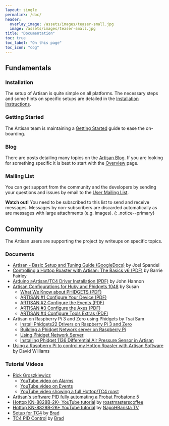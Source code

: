 ```yaml
---
layout: single
permalink: /doc/
header:
  overlay_image: /assets/images/teaser-small.jpg
  image: /assets/images/teaser-small.jpg
title: "Documentation"
toc: true
toc_label: "On this page"
toc_icon: "cog"
---
```



## Fundamentals

### Installation

The setup of Artisan is quite simple on all platforms. The necessary steps and some hints on specific setups are detailed in the [Installation Instructions](https://github.com/artisan-roaster-scope/artisan/blob/master/wiki/Installation.md).

### Getting Started

The Artisan team is maintaining a [Getting Started](http://bit.ly/ArtisanGetStarted) guide to ease the on-boarding.

### Blog

There are posts detailing many topics on the [Artisan Blog](http://artisan-roasterscope.blogspot.de/). If you are looking for something specific it is best to start with the [Overview](https://artisan-roasterscope.blogspot.de/p/contents.html) page.

### Mailing List

You can get support from the community and the developers by sending your questions and issues by email to the [User Mailing List](https://mailman.ghostdub.de/mailman/listinfo/artisan-user).

**Watch out!** 
You need to be subscribed to this list to send and receive messages. Messages by non-subscribers are discarded automatically as are messages with large attachments (e.g. images).
{: .notice--primary}

## Community

The Artisan users are supporting the project by writeups on specific topics.


### Documents

* [Artisan - Basic Setup and Tuning Guide (GoogleDocs)](https://docs.google.com/document/d/1eGtztr56t3GFYafTaMvQUDU3YQXK5nOFNcECM-q_WQ8/edit) by Joel Spandel
* [Controlling a Hottop Roaster with Artisan: The Basics v6 (PDF)](https://drive.google.com/file/d/0B4HTX5wS3NB2ZGxsTU4tbmtVUmM/edit?usp=sharing) by Barrie Fairley
* [Arduino aArtisan/TC4 Driver Installation (PDF)](https://drive.google.com/file/d/0B4HTX5wS3NB2SlRQa1ozNnZ4Uk0/edit?usp=sharing) by John Hannon
* [Artisan Configurations for Huky and Phidgets 1048](https://drive.google.com/folderview?id=0B4HTX5wS3NB2TFVid0h2TGxBWG8&usp=sharing)  by Susan
  -  [What We Know about PHIDGETS (PDF)](https://drive.google.com/file/d/0B4HTX5wS3NB2OWd4bmtMNVpQSWc/view?usp=sharing)
  - [ARTISAN #1 Configure Your Device (PDF)](https://drive.google.com/file/d/0B4HTX5wS3NB2MnRyQ1Z2NmdBWTg/view?usp=sharing)
  - [ARTISAN #2 Configure the Events (PDF)](https://drive.google.com/file/d/0B4HTX5wS3NB2cnNaMDVFbmZqVVk/view?usp=sharing)
  - [ARTISAN #3 Configure the Axes (PDF)](https://drive.google.com/file/d/0B4HTX5wS3NB2X3h4MjE4X3Z3RFE/view?usp=sharing)
  - [ARTISAN #4 Configure Tools Extras (PDF)](https://drive.google.com/file/d/0B4HTX5wS3NB2SmZua2VSd2FjZFE/view?usp=sharing)
* Artisan on Raspberry Pi 3 and Zero using Phidgets by Tsai Sam
  - [Install Phidgets22 Drivers on Raspberry Pi 3 and Zero](https://wbcoffee.blogspot.de)
  - [Building a Phidget Network server on Raspberry Pi](https://wbcoffee.blogspot.tw/2018/03/building-phidgets-network-server-on.html)
  - [Using Phidget Network Server](https://wbcoffee.blogspot.tw/2018/03/using-phidgets-network-server.html)
  - [Installing Phidget 1136 Differential Air Pressure Sensor in Artisan](https://wbcoffee.blogspot.com/2018/04/installing-phidget-1136-differential.html)
*  [Using a Raspberry Pi to control my Hottop Roaster with Artisan Software](https://dew-itwebservices.com.au/using-a-raspberry-pi-to-control-my-hottop-roaster-with-artisan-software/) by David Williams


### Tutorial Videos

  * [Rick Groszkiewicz](https://www.youtube.com/channel/UCrLDJbbG8c6fO1KXjbDTllw)
    - [YouTube video on Alarms](https://www.youtube.com/watch?v=KLnb8lZwHjE)
    - [YouTube video on Events](https://www.youtube.com/watch?v=614R8i-EoHI)
    - [YouTube video showing a full Hottop/TC4 roast](https://www.youtube.com/watch?v=mE2qdb4qGrc)
  * [Artisan's software PID fully automating a Probat Probatone 5](https://vimeo.com/193018671)
  * [Hottop KN-8828B-2K+ YouTube tutorial](https://www.youtube.com/watch?v=glyE_6vv-Lo&t=110s) by [roastmasterscoffee](https://www.youtube.com/channel/UCsba_bXJQbqFX06X5xP_7ug)
  * [Hottop KN-8828B-2K+ YouTube tutorial](https://www.youtube.com/watch?v=T0If1ZbxjOI&t=310s) by [NapoHBarista TV](https://www.youtube.com/channel/UC-k4iHzxb8xrLZ2NSlUo8hg)
  * [Setup for TC4](https://www.youtube.com/watch?v=0-Co-pXF2NM) by [Brad](https://www.youtube.com/channel/UCxcEts9cSvi29QrXyt3qvsQ)
  * [TC4 PID Control](https://www.youtube.com/watch?v=ykuUCXhGAC4) by [Brad](https://www.youtube.com/channel/UCxcEts9cSvi29QrXyt3qvsQ)


